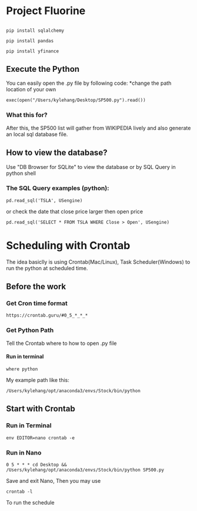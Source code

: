 # Project Fluorine

##
```
pip install sqlalchemy
```
```
pip install pandas
```
```
pip install yfinance
```

## Execute the Python
You can easily open the .py file by following code:
*change the path location of your own
```
exec(open("/Users/kylehang/Desktop/SP500.py").read())
```
### What this for?
After this, the SP500 list will gather from WIKIPEDIA lively
and also generate an local sql database file.

## How to view the database?
Use "DB Browser for SQLite" to view the database
or by SQL Query in python shell

### The SQL Query examples (python):
```
pd.read_sql('TSLA', USengine)
```

or check the date that close price larger then open price

```
pd.read_sql('SELECT * FROM TSLA WHERE Close > Open', USengine)
```

# Scheduling with Crontab
The idea basiclly is using Crontab(Mac/Linux), Task Scheduler(Windows) to run the python at scheduled time.
## Before the work
### Get Cron time format

```
https://crontab.guru/#0_5_*_*_*
```

### Get Python Path
Tell the Crontab where to how to open .py file
#### Run in terminal
```
where python
```
My example path like this:
```
/Users/kylehang/opt/anaconda3/envs/Stock/bin/python
```
## Start with Crontab
### Run in Terminal
```
env EDITOR=nano crontab -e
```
### Run in Nano
```
0 5 * * * cd Desktop && /Users/kylehang/opt/anaconda3/envs/Stock/bin/python SP500.py
```
Save and exit Nano, Then you may use 
```
crontab -l
```
To run the schedule
